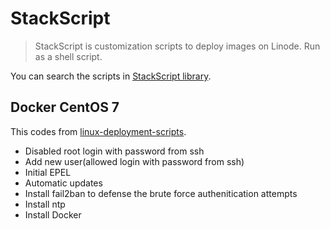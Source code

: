 # StackScript

> StackScript is customization scripts to deploy images on Linode. Run as a shell script.

You can search the scripts in [StackScript library](https://www.linode.com/stackscripts).

## Docker CentOS 7

This codes from [linux-deployment-scripts](https://github.com/mb243/linux-deployment-scripts/blob/master/Docker/CentOS_7.sh).

- Disabled root login with password from ssh
- Add new user(allowed login with password from ssh)
- Initial EPEL
- Automatic updates
- Install fail2ban to defense the brute force authenitication attempts
- Install ntp
- Install Docker
